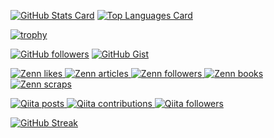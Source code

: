 <!-- ### Hi, there 👋 -->

[![GitHub Stats Card](https://github-readme-stats.vercel.app/api?username=DrLeo0&show_icons=true&count_private=true&theme=radical)](https://github.com/anuraghazra/github-readme-stats)
[![Top Languages Card](https://github-readme-stats.vercel.app/api/top-langs/?username=DrLeo0&count_private=true&layout=compact&langs_count=15&theme=radical)](https://github.com/anuraghazra/github-readme-stats)

[![trophy](https://github-profile-trophy.vercel.app/?username=DrLeo0&no-frame=true&theme=radical)](https://github.com/ryo-ma/github-profile-trophy)

<!-- https://github.com -->
[![GitHub followers](https://img.shields.io/github/followers/DrLeo0?label=Followers&logo=GitHub&style=social)](https://gihub.com/DrLeo0)
[![GitHub Gist](https://img.shields.io/badge/-Gist-181717.svg?logo=github&logoColor=ff0000)](https://gist.github.com/DrLeo0)

<!-- https://zenn.dev -->
[![Zenn likes](https://zenn.badge.nikaera.com/s/4513echo/likes?style=flat)
 ![Zenn articles](https://zenn.badge.nikaera.com/s/4513echo/articles?style=flat)
 ![Zenn followers](https://zenn.badge.nikaera.com/s/4513echo/followers?style=flat)
 ![Zenn books](https://zenn.badge.nikaera.com/s/4513echo/books?style=flat)
 ![Zenn scraps](https://zenn.badge.nikaera.com/s/4513echo/scraps?style=flat)
](https://zenn.dev/4513echo)

<!-- https://qiita.com -->
[![Qiita posts](https://qiita-badge.apiapi.app/s/4513echo/posts.svg)
 ![Qiita contributions](https://qiita-badge.apiapi.app/s/4513echo/contributions.svg)
 ![Qiita followers](https://qiita-badge.apiapi.app/s/4513echo/followers.svg)
](http://qiita.com/4513echo)

[![GitHub Streak](http://github-readme-streak-stats.herokuapp.com?user=DrLeo0&hide_border=true&theme=radical)](https://git.io/streak-stats)



